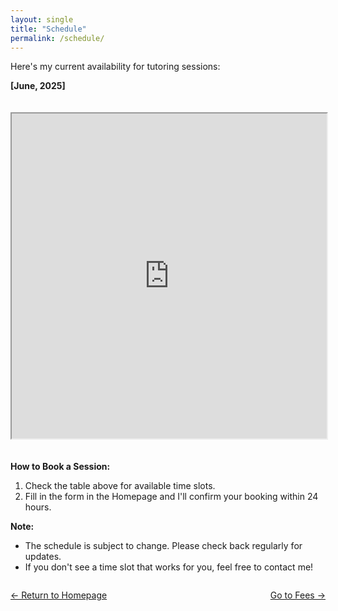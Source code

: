 ```yaml
---
layout: single
title: "Schedule"
permalink: /schedule/
---
```


Here's my current availability for tutoring sessions:

**[June, 2025]**

<iframe 
  src="https://docs.google.com/spreadsheets/d/e/2PACX-1vRNj0nhW1nS3an3Y8E5JPyq_xakh368C2Nk0r4xwtph-CsQCxWMXV-xId25FARbvOanwjm0fy_pY4W5/pubhtml?gid=0&amp;single=true&amp;widget=true&amp;headers=false"
  width="100%" 
  height="520"
  style="margin-top: 20px; margin-bottom: 20px;">
</iframe>

**How to Book a Session:**

1.  Check the table above for available time slots.
2.  Fill in the form in the Homepage and I'll confirm your booking within 24 hours.

**Note:**

*   The schedule is subject to change. Please check back regularly for updates.
*   If you don't see a time slot that works for you, feel free to contact me!

<div style="
  display: flex;
  justify-content: space-between;
  align-items: center;
  margin-top: 2em;
">
  <a href="{{ "/" | relative_url }}">← Return to Homepage</a>
  <a href="{{ "/fees/" | relative_url }}">Go to Fees →</a>
</div>


<!-- <div markdown="1" style="margin-top: 2em; text-align: center;">

[← Return to Homepage]({{ "/" | relative_url }})  
[Go to Next Page →]({{ "/fees/" | relative_url }})

</div> -->
